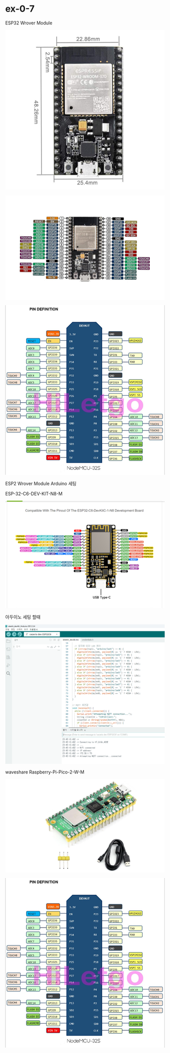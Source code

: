 # ex-0-7


ESP32 Wrover Module

![이미지 설명](https://github.com/suho9soft/ex-0-7/blob/main/61xa3vc2TYL._SL1010_.jpg)

![My Image](https://github.com/suho9soft/ex-0-7/blob/main/71D4E5DS-qL._SL1500_.jpg)

![Cute Cat](https://github.com/suho9soft/ex-0-7/blob/main/71d6%2BP4PUzL._SL1067_.jpg)

ESP2 Wrover Module Arduino 세팅  

ESP-32-C6-DEV-KIT-N8-M

![이미지 설명](https://github.com/suho9soft/ex-0-7/blob/main/%ED%99%94%EB%A9%B4%20%EC%BA%A1%EC%B2%98%202025-02-11%20235812.png)

아두이노 세팅 할때 

![My Image](https://github.com/suho9soft/ex-0-7/blob/main/%ED%99%94%EB%A9%B4%20%EC%BA%A1%EC%B2%98%202025-02-11%20235553.png)

waveshare Raspberry-Pi-Pico-2-W-M

![My Image](https://github.com/suho9soft/ex-0-7/blob/main/%ED%99%94%EB%A9%B4%20%EC%BA%A1%EC%B2%98%202025-02-13%20233753.png)

![Cute Cat](https://github.com/suho9soft/ex-0-7/blob/main/71d6%2BP4PUzL._SL1067_.jpg)




